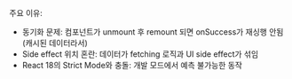 주요 이유:

- 동기화 문제: 컴포넌트가 unmount 후 remount 되면 onSuccess가 재싱행 안됨(캐시된 데이터라서)
- Side effect 위치 혼란: 데이터가 fetching 로직과 UI side effect가 섞임
- React 18의 Strict Mode와 충돌: 개발 모드에서 예측 불가능한 동작
